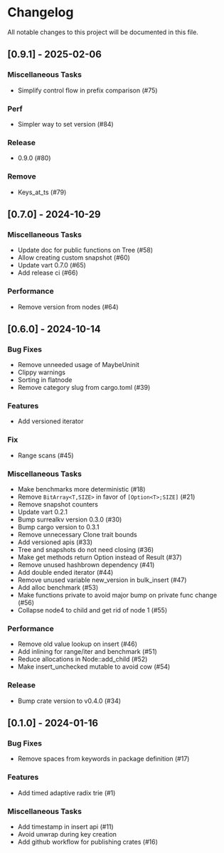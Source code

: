 # Changelog

All notable changes to this project will be documented in this file.

## [0.9.1] - 2025-02-06

### Miscellaneous Tasks

- Simplify control flow in prefix comparison (#75)

### Perf

- Simpler way to set version (#84)

### Release

- 0.9.0 (#80)

### Remove

- Keys_at_ts (#79)

## [0.7.0] - 2024-10-29

### Miscellaneous Tasks

- Update doc for public functions on Tree (#58)
- Allow creating custom snapshot (#60)
- Update vart 0.7.0 (#65)
- Add release ci (#66)

### Performance

- Remove version from nodes (#64)

## [0.6.0] - 2024-10-14

### Bug Fixes

- Remove unneeded usage of MaybeUninit
- Clippy warnings
- Sorting in flatnode
- Remove category slug from cargo.toml (#39)

### Features

- Add versioned iterator

### Fix

- Range scans (#45)

### Miscellaneous Tasks

- Make benchmarks more deterministic (#18)
- Remove `BitArray<T,SIZE>` in favor of `[Option<T>;SIZE]` (#21)
- Remove snapshot counters
- Update vart 0.2.1
- Bump surrealkv version 0.3.0 (#30)
- Bump cargo version to 0.3.1
- Remove unnecessary Clone trait bounds
- Add versioned apis (#33)
- Tree and snapshots do not need closing (#36)
- Make get methods return Option instead of Result (#37)
- Remove unused hashbrown dependency (#41)
- Add double ended iterator (#44)
- Remove unused variable new_version in bulk_insert (#47)
- Add alloc benchmark (#53)
- Make functions private to avoid major bump on private func change (#56)
- Collapse node4 to child and get rid of node 1 (#55)

### Performance

- Remove old value lookup on insert (#46)
- Add inlining for range/iter and benchmark (#51)
- Reduce allocations in Node::add_child (#52)
- Make insert_unchecked mutable to avoid cow (#54)

### Release

- Bump crate version to v0.4.0 (#34)

## [0.1.0] - 2024-01-16

### Bug Fixes

- Remove spaces from keywords in package definition (#17)

### Features

- Add timed adaptive radix trie (#1)

### Miscellaneous Tasks

- Add timestamp in insert api (#11)
- Avoid unwrap during key creation
- Add github workflow for publishing crates (#16)

<!-- generated by git-cliff -->
